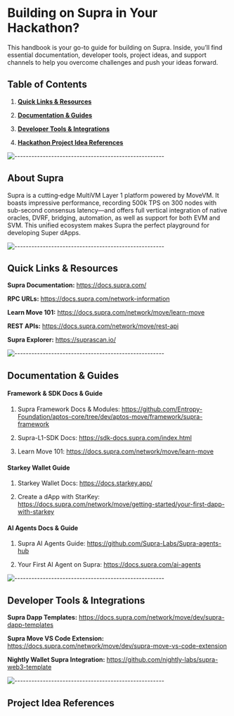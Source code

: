 # Building on Supra in Your Hackathon?

This handbook is your go-to guide for building on Supra. Inside, you’ll find essential documentation, developer tools, project ideas, and support channels to help you overcome challenges and push your ideas forward.


## Table of Contents

1. [**Quick Links & Resources**](#quick-links--resources)

2. [**Documentation & Guides**](#documentation--guides)

3. [**Developer Tools & Integrations**](#developer-tools--integrations)

4. [**Hackathon Project Idea References**](#project-Idea-references)


![-----------------------------------------------------](https://raw.githubusercontent.com/andreasbm/readme/master/assets/lines/water.png)


## About Supra
Supra is a cutting‐edge MultiVM Layer 1 platform powered by MoveVM. It boasts impressive performance, recording 500k TPS on 300 nodes with sub-second consensus latency—and offers full vertical integration of native oracles, DVRF, bridging, automation, as well as support for both EVM and SVM. This unified ecosystem makes Supra the perfect playground for developing Super dApps.

![-----------------------------------------------------](https://raw.githubusercontent.com/andreasbm/readme/master/assets/lines/water.png)

## Quick Links & Resources 

**Supra Documentation:** https://docs.supra.com/

**RPC URLs:** https://docs.supra.com/network-information

**Learn Move 101:** https://docs.supra.com/network/move/learn-move

**REST APIs:** https://docs.supra.com/network/move/rest-api

**Supra Explorer:** https://suprascan.io/

![-----------------------------------------------------](https://raw.githubusercontent.com/andreasbm/readme/master/assets/lines/water.png)


## Documentation & Guides

#### Framework & SDK Docs & Guide

1. Supra Framework Docs & Modules: https://github.com/Entropy-Foundation/aptos-core/tree/dev/aptos-move/framework/supra-framework

2. Supra-L1-SDK Docs: https://sdk-docs.supra.com/index.html

3. Learn Move 101: https://docs.supra.com/network/move/learn-move

#### Starkey Wallet Guide

1. Starkey Wallet Docs: https://docs.starkey.app/

2. Create a dApp with StarKey: https://docs.supra.com/network/move/getting-started/your-first-dapp-with-starkey

#### AI Agents Docs & Guide

1. Supra AI Agents Guide: https://github.com/Supra-Labs/Supra-agents-hub

2. Your First AI Agent on Supra: https://docs.supra.com/ai-agents

![-----------------------------------------------------](https://raw.githubusercontent.com/andreasbm/readme/master/assets/lines/water.png)


## Developer Tools & Integrations

**Supra Dapp Templates:** https://docs.supra.com/network/move/dev/supra-dapp-templates

**Supra Move VS Code Extension:** https://docs.supra.com/network/move/dev/supra-move-vs-code-extension

**Nightly Wallet Supra Integration:** https://github.com/nightly-labs/supra-web3-template

![-----------------------------------------------------](https://raw.githubusercontent.com/andreasbm/readme/master/assets/lines/water.png)


## Project Idea References

